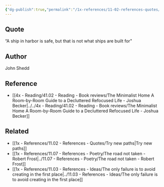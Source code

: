 ```yaml
---
{"dg-publish":true,"permalink":"/1x-references/11-02-references-quotes/ship-not-made-to-stay-in-harbour/","dgHomeLink":true,"dgPassFrontmatter":false,"dgShowBacklinks":true,"dgShowLocalGraph":false,"dgShowInlineTitle":true}
---
```



## Quote
“A ship in harbor is safe, but that is not what ships are built for"

## Author
John Shedd

## Reference
- [[4x - Reading/41.02 - Reading - Book reviews/The Minimalist Home A Room-by-Room Guide to a Decluttered Refocused Life - Joshua Becker|../../4x - Reading/41.02 - Reading - Book reviews/The Minimalist Home A Room-by-Room Guide to a Decluttered Refocused Life - Joshua Becker]]

## Related
- [[1x - References/11.02 - References - Quotes/Try new paths|Try new paths]]
- [[1x - References/11.07 - References - Poetry/The road not taken - Robert Frost|../11.07 - References - Poetry/The road not taken - Robert Frost]]
- [[1x - References/11.03 - References - Ideas/The only failure is to avoid creating in the first place|../11.03 - References - Ideas/The only failure is to avoid creating in the first place]]